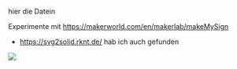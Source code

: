 hier die Datein

Experimente mit https://makerworld.com/en/makerlab/makeMySign 
* https://svg2solid.rknt.de/ hab ich auch gefunden

![](experiment_1_screenshot.jpeg)
